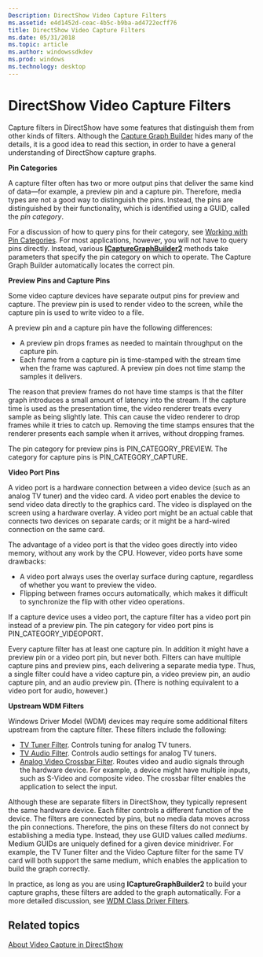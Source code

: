 ```yaml
---
Description: DirectShow Video Capture Filters
ms.assetid: e4d1452d-ceac-4b5c-b9ba-ad4722ecff76
title: DirectShow Video Capture Filters
ms.date: 05/31/2018
ms.topic: article
ms.author: windowssdkdev
ms.prod: windows
ms.technology: desktop
---
```


# DirectShow Video Capture Filters

Capture filters in DirectShow have some features that distinguish them from other kinds of filters. Although the [Capture Graph Builder](capture-graph-builder.md) hides many of the details, it is a good idea to read this section, in order to have a general understanding of DirectShow capture graphs.

**Pin Categories**

A capture filter often has two or more output pins that deliver the same kind of data—for example, a preview pin and a capture pin. Therefore, media types are not a good way to distinguish the pins. Instead, the pins are distinguished by their functionality, which is identified using a GUID, called the *pin category*.

For a discussion of how to query pins for their category, see [Working with Pin Categories](working-with-pin-categories.md). For most applications, however, you will not have to query pins directly. Instead, various [**ICaptureGraphBuilder2**](/windows/win32/Strmif/nn-strmif-icapturegraphbuilder2?branch=master) methods take parameters that specify the pin category on which to operate. The Capture Graph Builder automatically locates the correct pin.

**Preview Pins and Capture Pins**

Some video capture devices have separate output pins for preview and capture. The preview pin is used to render video to the screen, while the capture pin is used to write video to a file.

A preview pin and a capture pin have the following differences:

-   A preview pin drops frames as needed to maintain throughput on the capture pin.
-   Each frame from a capture pin is time-stamped with the stream time when the frame was captured. A preview pin does not time stamp the samples it delivers.

The reason that preview frames do not have time stamps is that the filter graph introduces a small amount of latency into the stream. If the capture time is used as the presentation time, the video renderer treats every sample as being slightly late. This can cause the video renderer to drop frames while it tries to catch up. Removing the time stamps ensures that the renderer presents each sample when it arrives, without dropping frames.

The pin category for preview pins is PIN\_CATEGORY\_PREVIEW. The category for capture pins is PIN\_CATEGORY\_CAPTURE.

**Video Port Pins**

A video port is a hardware connection between a video device (such as an analog TV tuner) and the video card. A video port enables the device to send video data directly to the graphics card. The video is displayed on the screen using a hardware overlay. A video port might be an actual cable that connects two devices on separate cards; or it might be a hard-wired connection on the same card.

The advantage of a video port is that the video goes directly into video memory, without any work by the CPU. However, video ports have some drawbacks:

-   A video port always uses the overlay surface during capture, regardless of whether you want to preview the video.
-   Flipping between frames occurs automatically, which makes it difficult to synchronize the flip with other video operations.

If a capture device uses a video port, the capture filter has a video port pin instead of a preview pin. The pin category for video port pins is PIN\_CATEGORY\_VIDEOPORT.

Every capture filter has at least one capture pin. In addition it might have a preview pin or a video port pin, but never both. Filters can have multiple capture pins and preview pins, each delivering a separate media type. Thus, a single filter could have a video capture pin, a video preview pin, an audio capture pin, and an audio preview pin. (There is nothing equivalent to a video port for audio, however.)

**Upstream WDM Filters**

Windows Driver Model (WDM) devices may require some additional filters upstream from the capture filter. These filters include the following:

-   [TV Tuner Filter](tv-tuner-filter.md). Controls tuning for analog TV tuners.
-   [TV Audio Filter](tv-audio-filter.md). Controls audio settings for analog TV tuners.
-   [Analog Video Crossbar Filter](analog-video-crossbar-filter.md). Routes video and audio signals through the hardware device. For example, a device might have multiple inputs, such as S-Video and composite video. The crossbar filter enables the application to select the input.

Although these are separate filters in DirectShow, they typically represent the same hardware device. Each filter controls a different function of the device. The filters are connected by pins, but no media data moves across the pin connections. Therefore, the pins on these filters do not connect by establishing a media type. Instead, they use GUID values called *mediums*. Medium GUIDs are uniquely defined for a given device minidriver. For example, the TV Tuner filter and the Video Capture filter for the same TV card will both support the same medium, which enables the application to build the graph correctly.

In practice, as long as you are using **ICaptureGraphBuilder2** to build your capture graphs, these filters are added to the graph automatically. For a more detailed discussion, see [WDM Class Driver Filters](wdm-class-driver-filters.md).

## Related topics

<dl> <dt>

[About Video Capture in DirectShow](about-video-capture-in-directshow.md)
</dt> </dl>

 

 



